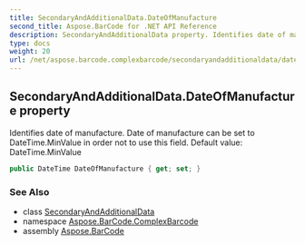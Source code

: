 ```yaml
---
title: SecondaryAndAdditionalData.DateOfManufacture
second_title: Aspose.BarCode for .NET API Reference
description: SecondaryAndAdditionalData property. Identifies date of manufacture. Date of manufacture can be set to DateTime.MinValue in order not to use this field. Default value DateTime.MinValue
type: docs
weight: 20
url: /net/aspose.barcode.complexbarcode/secondaryandadditionaldata/dateofmanufacture/
---
```

## SecondaryAndAdditionalData.DateOfManufacture property

Identifies date of manufacture. Date of manufacture can be set to DateTime.MinValue in order not to use this field. Default value: DateTime.MinValue

```csharp
public DateTime DateOfManufacture { get; set; }
```

### See Also

* class [SecondaryAndAdditionalData](../)
* namespace [Aspose.BarCode.ComplexBarcode](../../secondaryandadditionaldata/)
* assembly [Aspose.BarCode](../../../)


